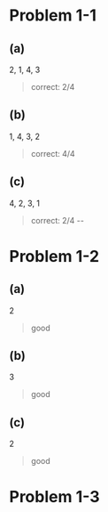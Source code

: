 # Problem 1-1
## (a)
2, 1, 4, 3

> correct: 2/4

## (b)
1, 4, 3, 2

> correct: 4/4

## (c)
4, 2, 3, 1

> correct: 2/4
--

# Problem 1-2
## (a)
2

> good

## (b)
3

> good

## (c)
2

> good

# Problem 1-3

